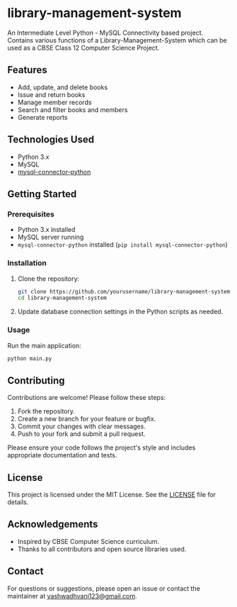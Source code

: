 # library-management-system
An Intermediate Level Python - MySQL Connectivity based project. Contains various functions of a Library-Management-System which can be used as a CBSE Class 12 Computer Science Project.

## Features

- Add, update, and delete books
- Issue and return books
- Manage member records
- Search and filter books and members
- Generate reports

## Technologies Used

- Python 3.x
- MySQL
- [mysql-connector-python](https://pypi.org/project/mysql-connector-python/)

## Getting Started

### Prerequisites

- Python 3.x installed
- MySQL server running
- `mysql-connector-python` installed (`pip install mysql-connector-python`)

### Installation

1. Clone the repository:
    ```bash
    git clone https://github.com/yourusername/library-management-system.git
    cd library-management-system
    ```
2. Update database connection settings in the Python scripts as needed.

### Usage

Run the main application:
```bash
python main.py
```

## Contributing

Contributions are welcome! Please follow these steps:

1. Fork the repository.
2. Create a new branch for your feature or bugfix.
3. Commit your changes with clear messages.
4. Push to your fork and submit a pull request.

Please ensure your code follows the project's style and includes appropriate documentation and tests.

## License

This project is licensed under the MIT License. See the [LICENSE](LICENSE) file for details.

## Acknowledgements

- Inspired by CBSE Computer Science curriculum.
- Thanks to all contributors and open source libraries used.

## Contact

For questions or suggestions, please open an issue or contact the maintainer at [yashwadhvani123@gmail.com](mailto:yashwadhvani123@gmail.com).